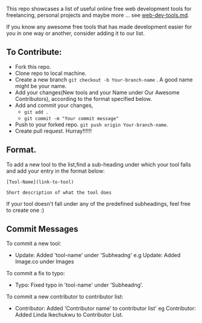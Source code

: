 This repo showcases a list of useful online free web development tools for freelancing, personal projects and maybe more ... 
see [web-dev-tools.md](https://github.com/Linda-Ikechukwu/Web-Development-Tools/blob/master/web-dev-tools.md).

If you know any awesome free tools that has made development easier for you in one way or another, consider adding it to our list.

## To Contribute:
* Fork this repo.
* Clone repo to local machine.
* Create a new branch `git checkout -b Your-branch-name` . A good name might be your name.
* Add your changes(New tools and your Name under Our Awesome Contributors), according to the format specified below.
* Add and commit your changes, 
  * `git add .`
  * `git commit -m "Your commit message"`
* Push to your forked repo. `git push origin Your-branch-name`.
* Create pull request. Hurray!!!!!!


## Format.
To add a new tool to the list,find a sub-heading under which your tool falls and add your entry in the format below:
```
[Tool-Name](link-to-tool)

Short description of what the tool does
```

If your tool doesn't fall under any of the predefined subheadings, feel free to create one :)

## Commit Messages
To commit a new tool:
* Update: Added 'tool-name' under 'Subheadng' e.g Update: Added Image.co under Images

To commit a fix to typo:
* Typo: Fixed typo in 'tool-name' under 'Subheadng'.

To commit a new contributor to contributor list:
* Contributor: Added 'Contributor name' to contributor list' eg Contributor: Added Linda Ikechukwu to Contributor List.



